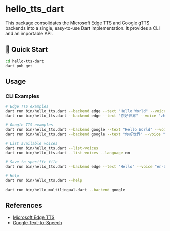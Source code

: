 # hello_tts_dart

This package consolidates the Microsoft Edge TTS and Google gTTS backends into a
single, easy-to-use Dart implementation. It provides a CLI and an importable API.

## 🚀 Quick Start

```bash
cd hello-tts-dart
dart pub get
```

## Usage

### CLI Examples

```bash
# Edge TTS examples
dart run bin/hello_tts.dart --backend edge --text "Hello World" --voice "en-US-JennyNeural"
dart run bin/hello_tts.dart --backend edge --text "你好世界" --voice "zh-CN-XiaoxiaoNeural"

# Google TTS examples
dart run bin/hello_tts.dart --backend google --text "Hello World" --voice "en"
dart run bin/hello_tts.dart --backend google --text "你好世界" --voice "zh"

# List available voices
dart run bin/hello_tts.dart --list-voices
dart run bin/hello_tts.dart --list-voices --language en

# Save to specific file
dart run bin/hello_tts.dart --backend edge --text "Hello" --voice "en-US-AriaNeural" --output hello.mp3

# Help
dart run bin/hello_tts.dart --help
```

```bash
dart run bin/hello_multilingual.dart --backend google
```

## References

- [Microsoft Edge TTS](https://github.com/rany2/edge-tts)
- [Google Text-to-Speech](https://github.com/pndurette/gTTS)

